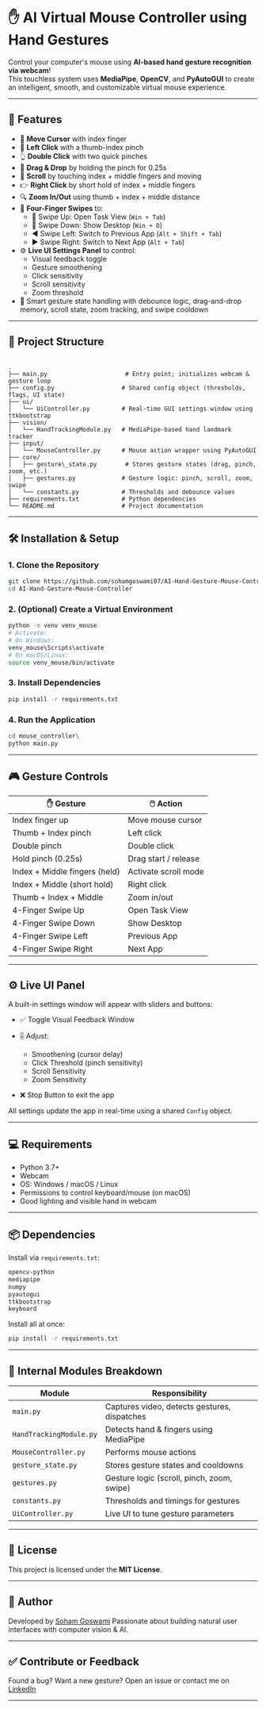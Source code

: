 # ✋ AI Virtual Mouse Controller using Hand Gestures

Control your computer's mouse using **AI-based hand gesture recognition via webcam**!  
This touchless system uses **MediaPipe**, **OpenCV**, and **PyAutoGUI** to create an intelligent, smooth, and customizable virtual mouse experience.

---

## 🚀 Features

- 🎯 **Move Cursor** with index finger
- 🤏 **Left Click** with a thumb-index pinch
- 👆 **Double Click** with two quick pinches
- 🧲 **Drag & Drop** by holding the pinch for 0.25s
- 📜 **Scroll** by touching index + middle fingers and moving
- 👉 **Right Click** by short hold of index + middle fingers
- 🔍 **Zoom In/Out** using thumb + index + middle distance
- 🧭 **Four-Finger Swipes** to:
  - 🔼 Swipe Up: Open Task View (`Win + Tab`)
  - 🔽 Swipe Down: Show Desktop (`Win + D`)
  - ◀️ Swipe Left: Switch to Previous App (`Alt + Shift + Tab`)
  - ▶️ Swipe Right: Switch to Next App (`Alt + Tab`)
- ⚙️ **Live UI Settings Panel** to control:
  - Visual feedback toggle
  - Gesture smoothening
  - Click sensitivity
  - Scroll sensitivity
  - Zoom threshold
- 🧠 Smart gesture state handling with debounce logic, drag-and-drop memory, scroll state, zoom tracking, and swipe cooldown

---

## 📂 Project Structure

```

.
├── main.py                      # Entry point; initializes webcam & gesture loop
├── config.py                   # Shared config object (thresholds, flags, UI state)
├── ui/
│   └── UiController.py         # Real-time GUI settings window using ttkbootstrap
├── vision/
│   └── HandTrackingModule.py   # MediaPipe-based hand landmark tracker
├── input/
│   └── MouseController.py      # Mouse action wrapper using PyAutoGUI
├── core/
│   ├── gesture\_state.py        # Stores gesture states (drag, pinch, zoom, etc.)
│   ├── gestures.py             # Gesture logic: pinch, scroll, zoom, swipe
│   └── constants.py            # Thresholds and debounce values
├── requirements.txt            # Python dependencies
└── README.md                   # Project documentation

````

---

## 🛠 Installation & Setup

### 1. Clone the Repository

```bash
git clone https://github.com/sohamgoswami07/AI-Hand-Gesture-Mouse-Controller.git
cd AI-Hand-Gesture-Mouse-Controller
````

### 2. (Optional) Create a Virtual Environment

```bash
python -m venv venv_mouse
# Activate:
# On Windows:
venv_mouse\Scripts\activate
# On macOS/Linux:
source venv_mouse/bin/activate
```

### 3. Install Dependencies

```bash
pip install -r requirements.txt
```

### 4. Run the Application

```bash
cd mouse_controller\
python main.py
```

---

## 🎮 Gesture Controls

| ✋ Gesture                    | 🖱️ Action           |
| ----------------------------- | -------------------- |
| Index finger up               | Move mouse cursor    |
| Thumb + Index pinch           | Left click           |
| Double pinch                  | Double click         |
| Hold pinch (0.25s)            | Drag start / release |
| Index + Middle fingers (held) | Activate scroll mode |
| Index + Middle (short hold)   | Right click          |
| Thumb + Index + Middle        | Zoom in/out          |
| 4-Finger Swipe Up             | Open Task View       |
| 4-Finger Swipe Down           | Show Desktop         |
| 4-Finger Swipe Left           | Previous App         |
| 4-Finger Swipe Right          | Next App             |

---

## ⚙️ Live UI Panel

A built-in settings window will appear with sliders and buttons:

* ✅ Toggle Visual Feedback Window
* 🎚️ Adjust:

  * Smoothening (cursor delay)
  * Click Threshold (pinch sensitivity)
  * Scroll Sensitivity
  * Zoom Sensitivity
* ❌ Stop Button to exit the app

All settings update the app in real-time using a shared `Config` object.

---

## 💻 Requirements

* Python 3.7+
* Webcam
* OS: Windows / macOS / Linux
* Permissions to control keyboard/mouse (on macOS)
* Good lighting and visible hand in webcam

---

## 📦 Dependencies

Install via `requirements.txt`:

```txt
opencv-python
mediapipe
numpy
pyautogui
ttkbootstrap
keyboard
```

Install all at once:

```bash
pip install -r requirements.txt
```

---

## 🧠 Internal Modules Breakdown

| Module                  | Responsibility                               |
| ----------------------- | -------------------------------------------- |
| `main.py`               | Captures video, detects gestures, dispatches |
| `HandTrackingModule.py` | Detects hand & fingers using MediaPipe       |
| `MouseController.py`    | Performs mouse actions                       |
| `gesture_state.py`      | Stores gesture states and cooldowns          |
| `gestures.py`           | Gesture logic (scroll, pinch, zoom, swipe)   |
| `constants.py`          | Thresholds and timings for gestures          |
| `UiController.py`       | Live UI to tune gesture parameters           |

---

## 📄 License

This project is licensed under the **MIT License**.

---

## 🙌 Author

Developed by [Soham Goswami](https://www.linkedin.com/in/soham-python-developer/)
Passionate about building natural user interfaces with computer vision & AI.

---

## ✅ Contribute or Feedback

Found a bug? Want a new gesture?
Open an issue or contact me on [LinkedIn](https://www.linkedin.com/in/soham-python-developer/)

---
